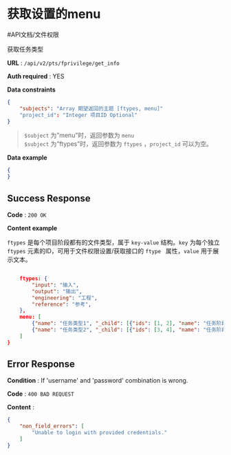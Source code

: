 # 获取设置的menu
#API文档/文件权限 

获取任务类型

**URL** : `/api/v2/pts/fprivilege/get_info`

**Auth required** : YES

**Data constraints**

```json
{
    "subjects": "Array 期望返回的主题 [ftypes, menu]"
    "project_id": "Integer 项目ID Optional"
}
```

>  `$subject` 为”menu”时，返回参数为 `menu`   
>  `$subject` 为”ftypes”时，返回参数为 `ftypes` ，`project_id` 可以为空。  

**Data example**

```json
{
}
```

## Success Response

**Code** : `200 OK`

**Content example**

`ftypes` 是每个项目阶段都有的文件类型，属于 `key-value` 结构。`key` 为每个独立 `ftypes` 元素的ID，可用于文件权限设置/获取接口的 `ftype ` 属性，`value` 用于展示文本。

```json

    ftypes: {
        "input": "输入",
        "output": "输出",
        "engineering": "工程",
        "reference": "参考",
    },
    menu: [
        {"name": "任务类型1", "_child": [{"ids": [1, 2], "name": "任务阶段1"},]},
        {"name": "任务类型2", "_child": [{"ids": [3, 4], "name": "任务阶段3"},]},
    ]
}
```

## Error Response

**Condition** : If 'username' and 'password' combination is wrong.

**Code** : `400 BAD REQUEST`

**Content** :

```json
{
    "non_field_errors": [
        "Unable to login with provided credentials."
    ]
}
```

